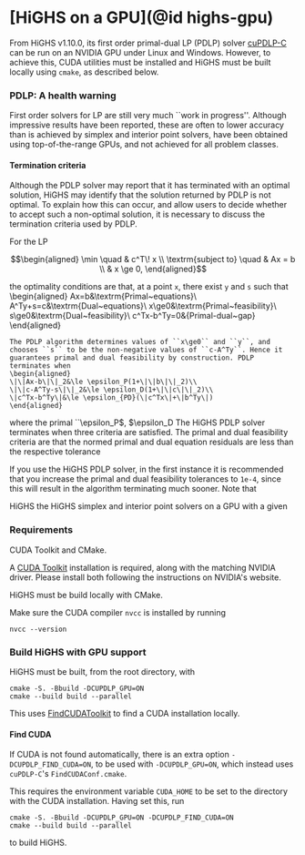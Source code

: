 # [HiGHS on a GPU](@id highs-gpu)

From HiGHS v1.10.0, its first order primal-dual LP (PDLP) solver [cuPDLP-C](https://github.com/COPT-Public/cuPDLP-C) can be run on an NVIDIA GPU under Linux and Windows. However, to achieve this, CUDA utilities must be installed and HiGHS must be built locally using `cmake`, as described below.

### PDLP: A health warning

First order solvers for LP are still very much ``work in progress''. Although impressive results have been reported, these are often to lower accuracy than is achieved by simplex and interior point solvers, have been obtained using top-of-the-range GPUs, and not achieved for all problem classes.

#### Termination criteria

Although the PDLP solver may report that it has terminated with an optimal solution, HiGHS may identify that the solution returned by PDLP is not optimal. To explain how this can occur, and allow users to decide whether to accept such a non-optimal solution, it is necessary to discuss the termination criteria used by PDLP.

For the LP
```math
\begin{aligned}
\min                \quad & c^T\! x        \\
\textrm{subject to} \quad & Ax = b  \\
                          & x \ge 0,
\end{aligned}
```
the optimality conditions are that, at a point ``x``, there exist ``y`` and ``s`` such that
\begin{aligned}
Ax=b&\textrm{Primal~equations}\\
A^Ty+s=c&\textrm{Dual~equations}\\
x\ge0&\textrm{Primal~feasibility}\\
s\ge0&\textrm{Dual~feasibility}\\
c^Tx-b^Ty=0&{Primal-dual~gap}
\end{aligned}
```
The PDLP algorithm determines values of ``x\ge0`` and ``y``, and chooses ``s`` to be the non-negative values of ``c-A^Ty``. Hence it guarantees primal and dual feasibility by construction. PDLP terminates when
\begin{aligned}
\|\|Ax-b\|\|_2&\le \epsilon_P(1+\|\|b\|\|_2)\\
\|\|c-A^Ty-s\|\|_2&\le \epsilon_D(1+\|\|c\|\|_2)\\
\|c^Tx-b^Ty\|&\le \epsilon_{PD}(\|c^Tx\|+\|b^Ty\|)
\end{aligned}
```
where the primal ``\epsilon_P$, $\epsilon_D
The HiGHS PDLP solver terminates when three criteria are satisfied. The primal and dual feasibility criteria are that the normed primal and dual equation residuals are less than the respective tolerance 

If you use the HiGHS PDLP solver, in the first instance it is recommended that you increase the primal and dual feasibility tolerances to `1e-4`, since this will result in the algorithm terminating much sooner. Note that


HiGHS the HiGHS simplex and interior point solvers on a GPU with a given 

### Requirements

CUDA Toolkit and CMake. 

A [CUDA Toolkit](https://developer.nvidia.com/cuda-toolkit) installation is required, along with the matching NVIDIA driver. Please install both following the instructions on NVIDIA's website.

HiGHS must be build locally with CMake. 

Make sure the CUDA compiler `nvcc` is installed by running 

```
nvcc --version
```

### Build HiGHS with GPU support

HiGHS must be built, from the root directory, with 

```
cmake -S. -Bbuild -DCUPDLP_GPU=ON
cmake --build build --parallel
```

This uses [FindCUDAToolkit](https://cmake.org/cmake/help/latest/module/FindCUDAToolkit.html) to find a CUDA installation locally.

#### Find CUDA

If CUDA is not found automatically, there is an extra option `-DCUPDLP_FIND_CUDA=ON`, to be used with `-DCUPDLP_GPU=ON`, which instead uses `cuPDLP-C`'s `FindCUDAConf.cmake`. 

This requires the environment variable `CUDA_HOME` to be set to the directory with the CUDA installation. Having set this, run 

```
cmake -S. -Bbuild -DCUPDLP_GPU=ON -DCUPDLP_FIND_CUDA=ON
cmake --build build --parallel
```

to build HiGHS. 
